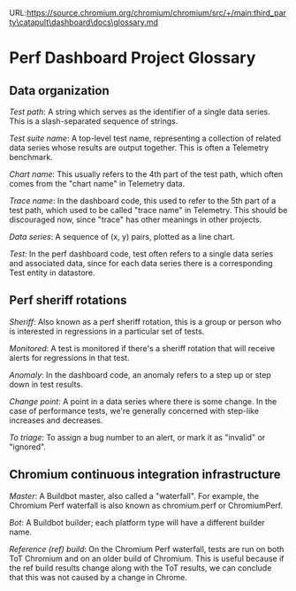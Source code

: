 URL:https://source.chromium.org/chromium/chromium/src/+/main:third_party\catapult\dashboard\docs\glossary.md
# Perf Dashboard Project Glossary

## Data organization

*Test path*: A string which serves as the identifier of a single data
series.  This is a slash-separated sequence of strings.

*Test suite name*: A top-level test name, representing a collection of
related data series whose results are output together. This is often a
Telemetry benchmark.

*Chart name*: This usually refers to the 4th part of the test path,
which often comes from the "chart name" in Telemetry data.

*Trace name*: In the dashboard code, this used to refer to the 5th
part of a test path, which used to be called "trace name" in Telemetry.
This should be discouraged now, since "trace" has other meanings in
other projects.

*Data series*: A sequence of (x, y) pairs, plotted as a line chart.

*Test*: In the perf dashboard code, test often refers to a single
data series and associated data, since for each data series there is a
corresponding Test entity in datastore.

## Perf sheriff rotations

*Sheriff*: Also known as a perf sheriff rotation, this is a group or
person who is interested in regressions in a particular set of tests.

*Monitored*: A test is monitored if there's a sheriff rotation that will
receive alerts for regressions in that test.

*Anomaly*: In the dashboard code, an anomaly refers to a step up or step
down in test results.

*Change point*: A point in a data series where there is some change. In
the case of performance tests, we're generally concerned with step-like
increases and decreases.

*To triage*: To assign a bug number to an alert, or mark it as "invalid" or
"ignored".

## Chromium continuous integration infrastructure

*Master*: A Buildbot master, also called a "waterfall". For example, the
Chromium Perf waterfall is also known as chromium.perf or ChromiumPerf.

*Bot*: A Buildbot builder; each platform type will have a different builder
name.

*Reference (ref) build*: On the Chromium Perf waterfall, tests are run
on both ToT Chromium and on an older build of Chromium. This is useful
because if the ref build results change along with the ToT results,
we can conclude that this was not caused by a change in Chrome.
